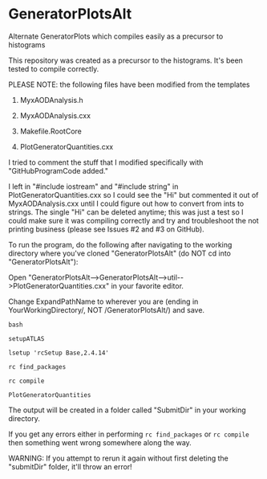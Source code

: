 # GeneratorPlotsAlt
Alternate GeneratorPlots which compiles easily as a precursor to histograms

This repository was created as a precursor to the histograms.  It's been tested to compile correctly.

PLEASE NOTE: the following files have been modified from the templates

1) MyxAODAnalysis.h

2) MyxAODAnalysis.cxx

3) Makefile.RootCore

4) PlotGeneratorQuantities.cxx

I tried to comment the stuff that I modified specifically with "GitHubProgramCode added."

I left in "#include iostream" and "#include string" in PlotGeneratorQuantities.cxx so I could see the "Hi" but commented it out of MyxAODAnalysis.cxx until I could figure out how to convert from ints to strings.  The single "Hi" can be deleted anytime; this was just a test so I could make sure it was compiling correctly and try and troubleshoot the not printing business (please see Issues #2 and #3 on GitHub).

To run the program, do the following after navigating to the working directory where you've cloned "GeneratorPlotsAlt" (do NOT cd into "GeneratorPlotsAlt"):

Open "GeneratorPlotsAlt-->GeneratorPlotsAlt-->util-->PlotGeneratorQuantities.cxx" in your favorite editor.

Change ExpandPathName to wherever you are (ending in YourWorkingDirectory/, NOT /GeneratorPlotsAlt/) and save.

`bash`

`setupATLAS`

`lsetup 'rcSetup Base,2.4.14'`

`rc find_packages`

`rc compile`

`PlotGeneratorQuantities`

The output will be created in a folder called "SubmitDir" in your working directory.

If you get any errors either in performing `rc find_packages` or `rc compile` then something went wrong somewhere along the way.

WARNING: If you attempt to rerun it again without first deleting the "submitDir" folder, it'll throw an error!
